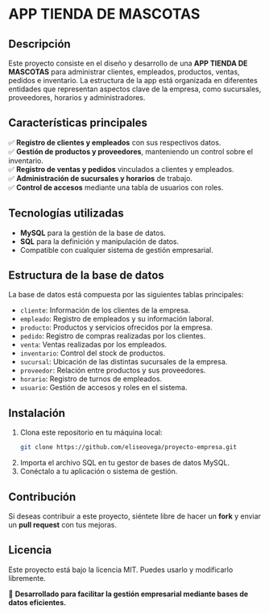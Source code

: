 # APP TIENDA DE MASCOTAS

## Descripción

Este proyecto consiste en el diseño y desarrollo de una **APP TIENDA DE MASCOTAS** para administrar clientes, empleados, productos, ventas, pedidos e inventario. La estructura de la app está organizada en diferentes entidades que representan aspectos clave de la empresa, como sucursales, proveedores, horarios y administradores.

## Características principales

✅ **Registro de clientes y empleados** con sus respectivos datos.\
✅ **Gestión de productos y proveedores**, manteniendo un control sobre el inventario.\
✅ **Registro de ventas y pedidos** vinculados a clientes y empleados.\
✅ **Administración de sucursales y horarios** de trabajo.\
✅ **Control de accesos** mediante una tabla de usuarios con roles.

## Tecnologías utilizadas

- **MySQL** para la gestión de la base de datos.
- **SQL** para la definición y manipulación de datos.
- Compatible con cualquier sistema de gestión empresarial.

## Estructura de la base de datos

La base de datos está compuesta por las siguientes tablas principales:

- `cliente`: Información de los clientes de la empresa.
- `empleado`: Registro de empleados y su información laboral.
- `producto`: Productos y servicios ofrecidos por la empresa.
- `pedido`: Registro de compras realizadas por los clientes.
- `venta`: Ventas realizadas por los empleados.
- `inventario`: Control del stock de productos.
- `sucursal`: Ubicación de las distintas sucursales de la empresa.
- `proveedor`: Relación entre productos y sus proveedores.
- `horario`: Registro de turnos de empleados.
- `usuario`: Gestión de accesos y roles en el sistema.

## Instalación

1. Clona este repositorio en tu máquina local:
   ```bash
   git clone https://github.com/eliseovega/proyecto-empresa.git
   ```
2. Importa el archivo SQL en tu gestor de bases de datos MySQL.
3. Conéctalo a tu aplicación o sistema de gestión.

## Contribución

Si deseas contribuir a este proyecto, siéntete libre de hacer un **fork** y enviar un **pull request** con tus mejoras.

## Licencia

Este proyecto está bajo la licencia MIT. Puedes usarlo y modificarlo libremente.

🚀 **Desarrollado para facilitar la gestión empresarial mediante bases de datos eficientes.**

